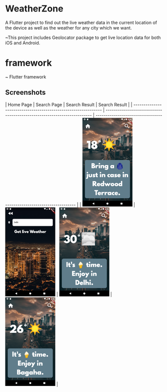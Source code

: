 # WeatherZone

A Flutter project to find out the live weather data in the current location of the device as well as the weather for any city which we want.

~This project includes Geolocator package to get live location data for both iOS and Android.

# framework
~ Flutter framework

<!-- # Snapshots

<img src="images/ss1.png" width="25%"/>
<img src="images/ss2.png" width="25%"/>
<img src="images/ss3.png" width="25%"/>
<img src="images/ss4.png" width="25%"/>
<img src="images/ss5.png" width="25%"/> -->
## Screenshots

  | Home Page                                                    | Search Page                                                 | Search Result                                                 | Search Result                                                 |
| -------------------------------------------------------------- | ----------------------------------------------------------------------- | -------------------------------------------------------------------- |
| <img src="images/ss1.png" width=160 alt="Home Page"> | <img src="images/ss3.png" width=160 alt="Search Page"> | <img src="images/ss4.png" width=160 alt="Search Result"> | <img src="images/ss5.png" width=160 alt="Navigation Drawer"> |